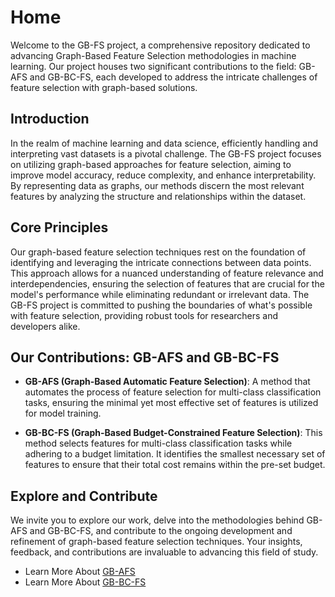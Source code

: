 # Home

Welcome to the GB-FS project, a comprehensive repository dedicated to advancing Graph-Based Feature Selection methodologies in machine learning. Our project houses two significant contributions to the field: GB-AFS and GB-BC-FS, each developed to address the intricate challenges of feature selection with graph-based solutions.

## Introduction

In the realm of machine learning and data science, efficiently handling and interpreting vast datasets is a pivotal challenge. The GB-FS project focuses on utilizing graph-based approaches for feature selection, aiming to improve model accuracy, reduce complexity, and enhance interpretability. By representing data as graphs, our methods discern the most relevant features by analyzing the structure and relationships within the dataset.

## Core Principles

Our graph-based feature selection techniques rest on the foundation of identifying and leveraging the intricate connections between data points. This approach allows for a nuanced understanding of feature relevance and interdependencies, ensuring the selection of features that are crucial for the model's performance while eliminating redundant or irrelevant data. The GB-FS project is committed to pushing the boundaries of what's possible with feature selection, providing robust tools for researchers and developers alike.

## Our Contributions: GB-AFS and GB-BC-FS

- **GB-AFS (Graph-Based Automatic Feature Selection)**: A method that automates the process of feature selection for multi-class classification tasks, ensuring the minimal yet most effective set of features is utilized for model training.
  
- **GB-BC-FS (Graph-Based Budget-Constrained Feature Selection)**: This method selects features for multi-class classification tasks while adhering to a budget limitation. It identifies the smallest necessary set of features to ensure that their total cost remains within the pre-set budget.

## Explore and Contribute

We invite you to explore our work, delve into the methodologies behind GB-AFS and GB-BC-FS, and contribute to the ongoing development and refinement of graph-based feature selection techniques. Your insights, feedback, and contributions are invaluable to advancing this field of study.

- Learn More About [GB-AFS](./gb_afs.md)
- Learn More About [GB-BC-FS](./gb_bc_fs.md)
